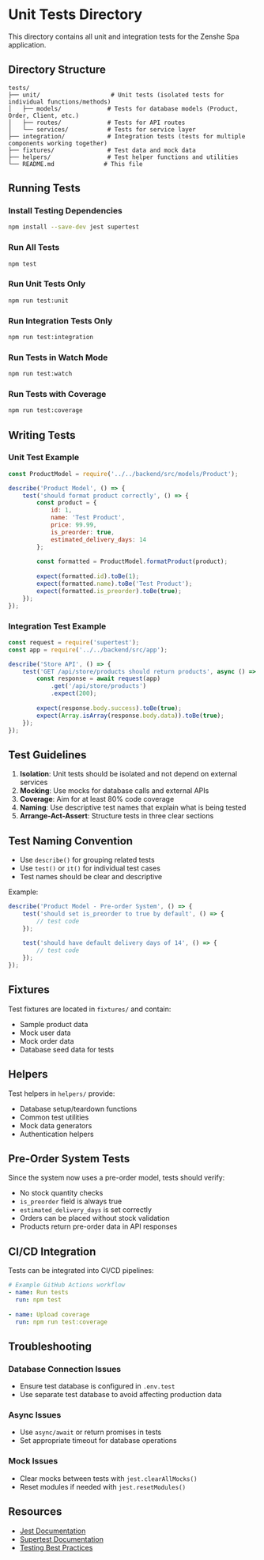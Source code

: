 # Unit Tests Directory

This directory contains all unit and integration tests for the Zenshe Spa application.

## Directory Structure

```
tests/
├── unit/                    # Unit tests (isolated tests for individual functions/methods)
│   ├── models/             # Tests for database models (Product, Order, Client, etc.)
│   ├── routes/             # Tests for API routes
│   └── services/           # Tests for service layer
├── integration/            # Integration tests (tests for multiple components working together)
├── fixtures/               # Test data and mock data
├── helpers/                # Test helper functions and utilities
└── README.md              # This file
```

## Running Tests

### Install Testing Dependencies

```bash
npm install --save-dev jest supertest
```

### Run All Tests

```bash
npm test
```

### Run Unit Tests Only

```bash
npm run test:unit
```

### Run Integration Tests Only

```bash
npm run test:integration
```

### Run Tests in Watch Mode

```bash
npm run test:watch
```

### Run Tests with Coverage

```bash
npm run test:coverage
```

## Writing Tests

### Unit Test Example

```javascript
const ProductModel = require('../../backend/src/models/Product');

describe('Product Model', () => {
    test('should format product correctly', () => {
        const product = {
            id: 1,
            name: 'Test Product',
            price: 99.99,
            is_preorder: true,
            estimated_delivery_days: 14
        };
        
        const formatted = ProductModel.formatProduct(product);
        
        expect(formatted.id).toBe(1);
        expect(formatted.name).toBe('Test Product');
        expect(formatted.is_preorder).toBe(true);
    });
});
```

### Integration Test Example

```javascript
const request = require('supertest');
const app = require('../../backend/src/app');

describe('Store API', () => {
    test('GET /api/store/products should return products', async () => {
        const response = await request(app)
            .get('/api/store/products')
            .expect(200);
        
        expect(response.body.success).toBe(true);
        expect(Array.isArray(response.body.data)).toBe(true);
    });
});
```

## Test Guidelines

1. **Isolation**: Unit tests should be isolated and not depend on external services
2. **Mocking**: Use mocks for database calls and external APIs
3. **Coverage**: Aim for at least 80% code coverage
4. **Naming**: Use descriptive test names that explain what is being tested
5. **Arrange-Act-Assert**: Structure tests in three clear sections

## Test Naming Convention

- Use `describe()` for grouping related tests
- Use `test()` or `it()` for individual test cases
- Test names should be clear and descriptive

Example:
```javascript
describe('Product Model - Pre-order System', () => {
    test('should set is_preorder to true by default', () => {
        // test code
    });
    
    test('should have default delivery days of 14', () => {
        // test code
    });
});
```

## Fixtures

Test fixtures are located in `fixtures/` and contain:
- Sample product data
- Mock user data
- Mock order data
- Database seed data for tests

## Helpers

Test helpers in `helpers/` provide:
- Database setup/teardown functions
- Common test utilities
- Mock data generators
- Authentication helpers

## Pre-Order System Tests

Since the system now uses a pre-order model, tests should verify:
- No stock quantity checks
- `is_preorder` field is always true
- `estimated_delivery_days` is set correctly
- Orders can be placed without stock validation
- Products return pre-order data in API responses

## CI/CD Integration

Tests can be integrated into CI/CD pipelines:

```yaml
# Example GitHub Actions workflow
- name: Run tests
  run: npm test
  
- name: Upload coverage
  run: npm run test:coverage
```

## Troubleshooting

### Database Connection Issues
- Ensure test database is configured in `.env.test`
- Use separate test database to avoid affecting production data

### Async Issues
- Use `async/await` or return promises in tests
- Set appropriate timeout for database operations

### Mock Issues
- Clear mocks between tests with `jest.clearAllMocks()`
- Reset modules if needed with `jest.resetModules()`

## Resources

- [Jest Documentation](https://jestjs.io/docs/getting-started)
- [Supertest Documentation](https://github.com/visionmedia/supertest)
- [Testing Best Practices](https://github.com/goldbergyoni/javascript-testing-best-practices)
